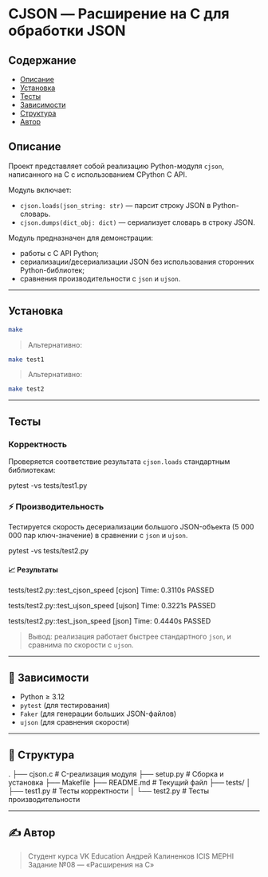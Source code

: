 # CJSON — Расширение на C для обработки JSON

## Содержание
- [Описание](#описание)
- [Установка](#установка)
- [Тесты](#тесты)
- [Зависимости](#зависимости)
- [Структура](#структура)
- [Автор](#автор)

## Описание

Проект представляет собой реализацию Python-модуля `cjson`, написанного на C с использованием CPython C API.

Модуль включает:
- `cjson.loads(json_string: str)` — парсит строку JSON в Python-словарь.
- `cjson.dumps(dict_obj: dict)` — сериализует словарь в строку JSON.

Модуль предназначен для демонстрации:
- работы с C API Python;
- сериализации/десериализации JSON без использования сторонних Python-библиотек;
- сравнения производительности с `json` и `ujson`.

---

## Установка
```bash
make
```
> Альтернативно:
```bash
make test1
```
> Альтернативно:
```bash
make test2
```

---

## Тесты

### Корректность

Проверяется соответствие результата `cjson.loads` стандартным библиотекам:

pytest -vs tests/test1.py

### ⚡ Производительность

Тестируется скорость десериализации большого JSON-объекта (5 000 000 пар ключ-значение) в сравнении с `json` и `ujson`.

pytest -vs tests/test2.py

#### 📈 Результаты

tests/test2.py::test_cjson_speed  [cjson] Time: 0.3110s
PASSED

tests/test2.py::test_ujson_speed  [ujson] Time: 0.3221s
PASSED

tests/test2.py::test_json_speed   [json]  Time: 0.4440s
PASSED

> Вывод: реализация работает быстрее стандартного `json`, и сравнима по скорости с `ujson`.

---

## 🧾 Зависимости

- Python ≥ 3.12
- `pytest` (для тестирования)
- `Faker` (для генерации больших JSON-файлов)
- `ujson` (для сравнения скорости)

---

## 📁 Структура

.
├── cjson.c           # C-реализация модуля
├── setup.py          # Сборка и установка
├── Makefile
├── README.md         # Текущий файл
├── tests/
│   ├── test1.py      # Тесты корректности
│   └── test2.py      # Тесты производительности

---

## ✍️ Автор

> Студент курса VK Education Андрей Калиненков ICIS MEPHI 
> Задание №08 — «Расширения на C»